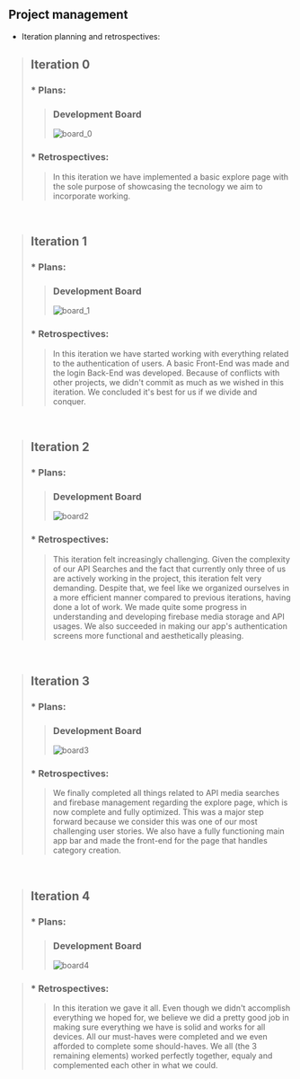 
## Project management


* Iteration planning and retrospectives:

> ## Iteration 0
>
> ### * Plans:
>
>   > ### Development Board
>   >
>   >![board_0](https://user-images.githubusercontent.com/114760605/225951074-92295b50-21a7-4be9-9789-a7fb0249cdf9.PNG)
>
> ### * Retrospectives: 
>
>  > In this iteration we have implemented a basic explore page with the sole purpose of showcasing the tecnology we aim to incorporate working. <br>
>

<br>


> ## Iteration 1
>
> ### * Plans:
>
>   > ### Development Board
>   >
>   >![board_1](https://user-images.githubusercontent.com/92693155/232319908-206b1303-4095-437d-a6bb-81b77bece9d8.png)
>
> ### * Retrospectives: 
>
>  > In this iteration we have started working with everything related to the authentication of users. A basic Front-End was made and the login Back-End was developed. Because of conflicts with other projects, we didn't commit as much as we wished in this iteration. We concluded it's best for us if we divide and conquer.  <br>
>

<br>

> ## Iteration 2
>
> ### * Plans:
>
>   > ### Development Board
>   >
>   >![board2](https://user-images.githubusercontent.com/92693155/233209430-d5917889-e89c-4970-aca9-cab15ec700b6.png)
>
> ### * Retrospectives: 
>
>  > This iteration felt increasingly challenging. Given the complexity of our API Searches and the fact that currently only three of us are actively working in the project, this iteration felt very demanding. Despite that, we feel like we organized ourselves in a more efficient manner compared to previous iterations, having done a lot of work. We made quite some progress in understanding and developing firebase media storage and API usages. We also succeeded in making our app's authentication screens more functional and aesthetically pleasing.  <br>
>

<br>

> ## Iteration 3
>
> ### * Plans:
>
>   > ### Development Board
>   >
>   >![board3](https://user-images.githubusercontent.com/92693155/236057000-e32073a3-6fb8-4efb-a2b7-e42bc5589057.png)
>
> ### * Retrospectives: 
>
>  > We finally completed all things related to API media searches and firebase management regarding the explore page, which is now complete and fully optimized. This was a major step forward because we consider this was one of our most challenging user stories. We also have a fully functioning main app bar and made the front-end for the page that handles category creation.  <br>
>

<br>


> ## Iteration 4
>
> ### * Plans:
>
>   > ### Development Board
>   >
>   >![board4](https://github.com/FEUP-LEIC-ES-2022-23/2LEIC09T5/assets/92693155/20f61f2c-480b-4afd-ba52-058ce3f92162)

> ### * Retrospectives: 
>
>  > In this iteration we gave it all. Even though we didn't accomplish everything we hoped for, we believe we did a pretty good job in making sure everything we have is solid and works for all devices. All our must-haves were completed and we even afforded to complete some should-haves. We all (the 3 remaining elements) worked perfectly together, equaly and complemented each other in what we could.<br>
>

<br>









